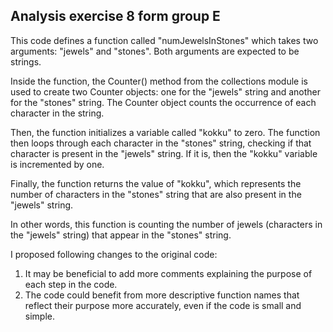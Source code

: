 ## Analysis exercise 8 form group E

This code defines a function called "numJewelsInStones" which takes two arguments: "jewels" and "stones". Both arguments are expected to be strings.

Inside the function, the Counter() method from the collections module is used to create two Counter objects: one for the "jewels" string and another for the "stones" string. The Counter object counts the occurrence of each character in the string.

Then, the function initializes a variable called "kokku" to zero. The function then loops through each character in the "stones" string, checking if that character is present in the "jewels" string. If it is, then the "kokku" variable is incremented by one.

Finally, the function returns the value of "kokku", which represents the number of characters in the "stones" string that are also present in the "jewels" string.

In other words, this function is counting the number of jewels (characters in the "jewels" string) that appear in the "stones" string.

I proposed following changes to the original code:
1. It may be beneficial to add more comments explaining the purpose of each step in the code.
2. The code could benefit from more descriptive function names that reflect their purpose more accurately, even if the code is small and simple.

